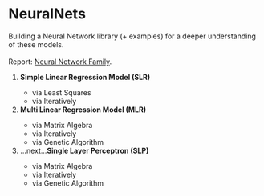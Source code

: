 # NeuralNets
Building a Neural Network library (+ examples) for a deeper understanding of these models.
<br><br>
Report:
[Neural Network Family](https://docs.google.com/document/d/e/2PACX-1vTKz4J7AkP1unnvD3ivbfmJFpRxD_Ect2M7hJNugZ8qXj-S2sYpuoWDK90LgZoYP9uOt7we1S_w2CKC/pub).

<ol>
  <li><b>Simple Linear Regression Model (SLR)</b></li>
  <ul>
    <li>via Least Squares</li>
    <li>via Iteratively</li>
  </ul>
  <li><b>Multi Linear Regression Model (MLR)</b></li>
  <ul>
    <li>via Matrix Algebra</li>
    <li>via Iteratively</li>
    <li>via Genetic Algorithm</li>
  </ul>
  <li>...next...<b>Single Layer Perceptron (SLP)</b></li>
  <ul>
    <li>via Matrix Algebra</li>
    <li>via Iteratively</li>
    <li>via Genetic Algorithm</li>
  </ul>
</ol>
